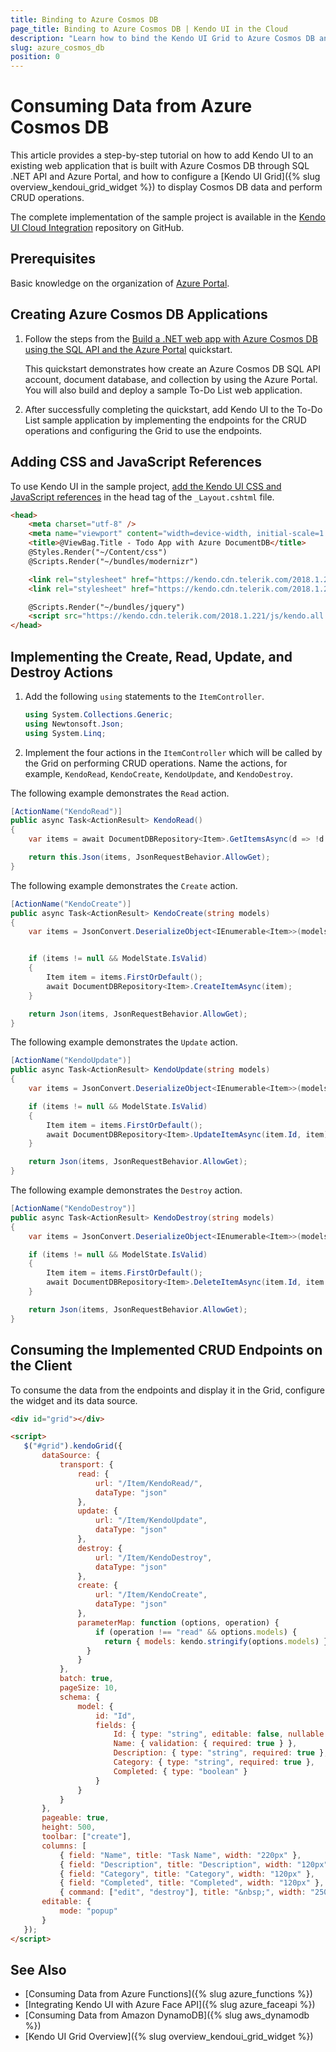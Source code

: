 ```yaml
---
title: Binding to Azure Cosmos DB
page_title: Binding to Azure Cosmos DB | Kendo UI in the Cloud
description: "Learn how to bind the Kendo UI Grid to Azure Cosmos DB and perform CRUD operations."
slug: azure_cosmos_db
position: 0
---
```


# Consuming Data from Azure Cosmos DB

This article provides a step-by-step tutorial on how to add Kendo UI to an existing web application that is built with Azure Cosmos DB through SQL .NET API and Azure Portal, and how to configure a [Kendo UI Grid]({% slug overview_kendoui_grid_widget %}) to display Cosmos DB data and perform CRUD operations.

The complete implementation of the sample project is available in the [Kendo UI Cloud Integration](https://github.com/telerik/kendo-cloud-integration/tree/master/AzureCosmosDB) repository on GitHub.

## Prerequisites

Basic knowledge on the organization of [Azure Portal]( https://docs.microsoft.com/en-us/azure/azure-portal/).

## Creating Azure Cosmos DB Applications

1. Follow the steps from the [Build a .NET web app with Azure Cosmos DB using the SQL API and the Azure Portal](https://docs.microsoft.com/en-us/azure/cosmos-db/create-sql-api-dotnet) quickstart.

    This quickstart demonstrates how create an Azure Cosmos DB SQL API account, document database, and collection by using the Azure Portal. You will also build and deploy a sample To-Do List web application.

1. After successfully completing the quickstart, add Kendo UI to the To-Do List sample application by implementing the endpoints for the CRUD operations and configuring the Grid to use the endpoints.

## Adding CSS and JavaScript References

To use Kendo UI in the sample project, [add the Kendo UI CSS and JavaScript references](https://docs.telerik.com/kendo-ui/intro/installation/getting-started#add-css-and-javascript-references) in the head tag of the `_Layout.cshtml` file.

```HTML
<head>
    <meta charset="utf-8" />
    <meta name="viewport" content="width=device-width, initial-scale=1.0">
    <title>@ViewBag.Title - Todo App with Azure DocumentDB</title>
    @Styles.Render("~/Content/css")
    @Scripts.Render("~/bundles/modernizr")

    <link rel="stylesheet" href="https://kendo.cdn.telerik.com/2018.1.221/styles/kendo.common.min.css" />
    <link rel="stylesheet" href="https://kendo.cdn.telerik.com/2018.1.221/styles/kendo.default.min.css" />

    @Scripts.Render("~/bundles/jquery")
    <script src="https://kendo.cdn.telerik.com/2018.1.221/js/kendo.all.min.js"></script>
</head>
```

## Implementing the Create, Read, Update, and Destroy Actions

1. Add the following `using` statements to the `ItemController`.

    ```C#
    using System.Collections.Generic;
    using Newtonsoft.Json;
    using System.Linq;
    ```

1. Implement the four actions in the `ItemController` which will be called by the Grid on performing CRUD operations. Name the actions, for example, `KendoRead`, `KendoCreate`, `KendoUpdate`, and `KendoDestroy`.

The following example demonstrates the `Read` action.

```C#
[ActionName("KendoRead")]
public async Task<ActionResult> KendoRead()
{
    var items = await DocumentDBRepository<Item>.GetItemsAsync(d => !d.Completed);

    return this.Json(items, JsonRequestBehavior.AllowGet);
}
```

The following example demonstrates the `Create` action.

```C#
[ActionName("KendoCreate")]
public async Task<ActionResult> KendoCreate(string models)
{
    var items = JsonConvert.DeserializeObject<IEnumerable<Item>>(models);


    if (items != null && ModelState.IsValid)
    {
        Item item = items.FirstOrDefault();
        await DocumentDBRepository<Item>.CreateItemAsync(item);
    }

    return Json(items, JsonRequestBehavior.AllowGet);
}
```

The following example demonstrates the `Update` action.

```C#
[ActionName("KendoUpdate")]
public async Task<ActionResult> KendoUpdate(string models)
{
    var items = JsonConvert.DeserializeObject<IEnumerable<Item>>(models);

    if (items != null && ModelState.IsValid)
    {
        Item item = items.FirstOrDefault();
        await DocumentDBRepository<Item>.UpdateItemAsync(item.Id, item);
    }

    return Json(items, JsonRequestBehavior.AllowGet);
}
```

The following example demonstrates the `Destroy` action.

```C#
[ActionName("KendoDestroy")]
public async Task<ActionResult> KendoDestroy(string models)
{
    var items = JsonConvert.DeserializeObject<IEnumerable<Item>>(models);

    if (items != null && ModelState.IsValid)
    {
        Item item = items.FirstOrDefault();
        await DocumentDBRepository<Item>.DeleteItemAsync(item.Id, item.Category);
    }

    return Json(items, JsonRequestBehavior.AllowGet);
}
```

## Consuming the Implemented CRUD Endpoints on the Client

To consume the data from the endpoints and display it in the Grid, configure the widget and its data source.

```HTML
<div id="grid"></div>

<script>
   $("#grid").kendoGrid({
       dataSource: {
           transport: {
               read: {
                   url: "/Item/KendoRead/",
                   dataType: "json"
               },
               update: {
                   url: "/Item/KendoUpdate",
                   dataType: "json"
               },
               destroy: {
                   url: "/Item/KendoDestroy",
                   dataType: "json"
               },
               create: {
                   url: "/Item/KendoCreate",
                   dataType: "json"
               },
               parameterMap: function (options, operation) {
                   if (operation !== "read" && options.models) {
                     return { models: kendo.stringify(options.models) };
                 }
               }
           },
           batch: true,
           pageSize: 10,
           schema: {
               model: {
                   id: "Id",
                   fields: {
                       Id: { type: "string", editable: false, nullable: true },
                       Name: { validation: { required: true } },
                       Description: { type: "string", required: true },
                       Category: { type: "string", required: true },
                       Completed: { type: "boolean" }
                   }
               }
           }
       },
       pageable: true,
       height: 500,
       toolbar: ["create"],
       columns: [
           { field: "Name", title: "Task Name", width: "220px" },
           { field: "Description", title: "Description", width: "120px" },
           { field: "Category", title: "Category", width: "120px" },
           { field: "Completed", title: "Completed", width: "120px" },
           { command: ["edit", "destroy"], title: "&nbsp;", width: "250px" }],
       editable: {
           mode: "popup"
       }
   });
</script>
```

## See Also

* [Consuming Data from Azure Functions]({% slug azure_functions %})
* [Integrating Kendo UI with Azure Face API]({% slug azure_faceapi %})
* [Consuming Data from Amazon DynamoDB]({% slug aws_dynamodb %})
* [Kendo UI Grid Overview]({% slug overview_kendoui_grid_widget %})
